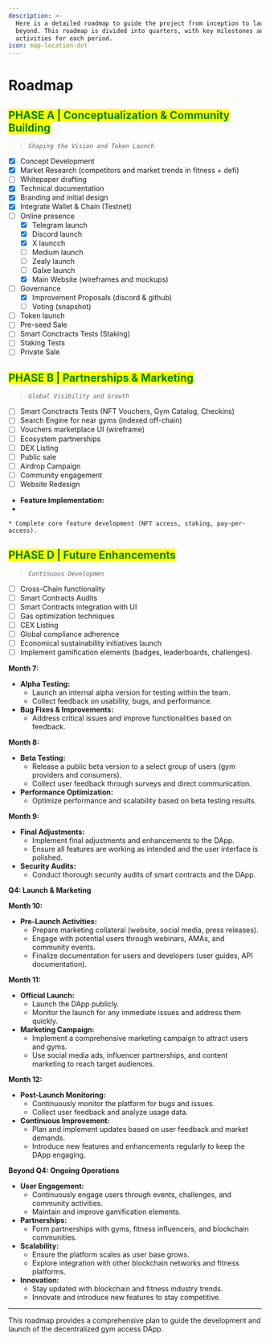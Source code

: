 ```yaml
---
description: >-
  Here is a detailed roadmap to guide the project from inception to launch and
  beyond. This roadmap is divided into quarters, with key milestones and
  activities for each period.
icon: map-location-dot
---
```


# Roadmap

## <mark style="color:green;">PHASE A | Conceptualization & Community Building</mark>

> _`Shaping the Vision and Token Launch`_

* [x] Concept Development
* [x] Market Research (competitors and market trends in fitness + defi)
* [ ] Whitepaper drafting
* [x] Technical documentation
* [x] Branding and initial design
* [x] Integrate Wallet & Chain (Testnet)
* [ ] Online presence
  * [x] Telegram launch
  * [x] Discord launch
  * [x] X launcch
  * [ ] Medium launch
  * [ ] Zealy launch
  * [ ] Galxe launch
  * [x] Main Website (wireframes and mockups)
* [ ] Governance
  * [x] Improvement Proposals (discord & github)
  * [ ] Voting (snapshot)
* [ ] Token launch
* [ ] Pre-seed Sale
* [ ] Smart Conctracts Tests (Staking)
* [ ] Staking Tests
* [ ] Private Sale

## <mark style="color:green;">PHASE B | Partnerships & Marketing</mark>

> _`Global Visibility and Growth`_

* [ ] Smart Conctracts Tests (NFT Vouchers, Gym Catalog, Checkins)
* [ ] Search Engine for near gyms (indexed off-chain)&#x20;
* [ ] Vouchers marketplace UI (wireframe)
* [ ] Ecosystem partnerships
* [ ] DEX Listing
* [ ] Public sale
* [ ] Airdrop Campaign
* [ ] Community engagement
* [ ] Website Redesign

- **Feature Implementation:**
-

    * Complete core feature development (NFT access, staking, pay-per-access).



## <mark style="color:green;">PHASE D | Future Enhancements</mark> <a href="#phase-d-or-2025-or-future-enhancements" id="phase-d-or-2025-or-future-enhancements"></a>

> _`Continuous Developmen`_

* [ ] Cross-Chain functionality
* [ ] Smart Contracts Audits
* [ ] Smart Contracts integration with UI
* [ ] Gas optimization techniques
* [ ] CEX Listing
* [ ] Global compliance adherence
* [ ] Economical sustainability initiatives launch
* [ ] Implement gamification elements (badges, leaderboards, challenges).

**Month 7:**

* **Alpha Testing:**
  * Launch an internal alpha version for testing within the team.
  * Collect feedback on usability, bugs, and performance.
* **Bug Fixes & Improvements:**
  * Address critical issues and improve functionalities based on feedback.

**Month 8:**

* **Beta Testing:**
  * Release a public beta version to a select group of users (gym providers and consumers).
  * Collect user feedback through surveys and direct communication.
* **Performance Optimization:**
  * Optimize performance and scalability based on beta testing results.

**Month 9:**

* **Final Adjustments:**
  * Implement final adjustments and enhancements to the DApp.
  * Ensure all features are working as intended and the user interface is polished.
* **Security Audits:**
  * Conduct thorough security audits of smart contracts and the DApp.

**Q4: Launch & Marketing**

**Month 10:**

* **Pre-Launch Activities:**
  * Prepare marketing collateral (website, social media, press releases).
  * Engage with potential users through webinars, AMAs, and community events.
  * Finalize documentation for users and developers (user guides, API documentation).

**Month 11:**

* **Official Launch:**
  * Launch the DApp publicly.
  * Monitor the launch for any immediate issues and address them quickly.
* **Marketing Campaign:**
  * Implement a comprehensive marketing campaign to attract users and gyms.
  * Use social media ads, influencer partnerships, and content marketing to reach target audiences.

**Month 12:**

* **Post-Launch Monitoring:**
  * Continuously monitor the platform for bugs and issues.
  * Collect user feedback and analyze usage data.
* **Continuous Improvement:**
  * Plan and implement updates based on user feedback and market demands.
  * Introduce new features and enhancements regularly to keep the DApp engaging.

**Beyond Q4: Ongoing Operations**

* **User Engagement:**
  * Continuously engage users through events, challenges, and community activities.
  * Maintain and improve gamification elements.
* **Partnerships:**
  * Form partnerships with gyms, fitness influencers, and blockchain communities.
* **Scalability:**
  * Ensure the platform scales as user base grows.
  * Explore integration with other blockchain networks and fitness platforms.
* **Innovation:**
  * Stay updated with blockchain and fitness industry trends.
  * Innovate and introduce new features to stay competitive.

***

This roadmap provides a comprehensive plan to guide the development and launch of the decentralized gym access DApp.
